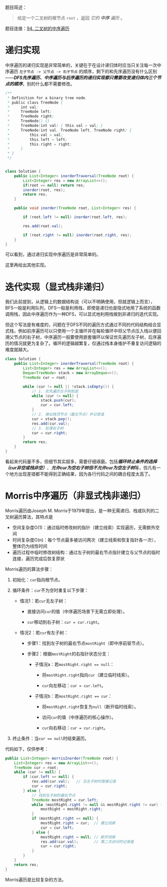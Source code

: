 题目简述：

> 给定一个二叉树的根节点 `root` ，返回 *它的 **中序** 遍历* 。

题目连接：[94. 二叉树的中序遍历](https://leetcode.cn/problems/binary-tree-inorder-traversal/)

# 递归实现

中序遍历的递归实现是非常简单的，关键在于在设计递归体时应当只关注每一次中序遍历 `左子节点 -> 父节点 -> 右子节点` 的顺序，剩下的和先序遍历没有什么区别——***DFS先序遍历、中序遍历与后序遍历的递归实现都只需要改变递归体内三个节点的顺序***，别的什么都不需要修改。

```java
/**
 * Definition for a binary tree node.
 * public class TreeNode {
 *     int val;
 *     TreeNode left;
 *     TreeNode right;
 *     TreeNode() {}
 *     TreeNode(int val) { this.val = val; }
 *     TreeNode(int val, TreeNode left, TreeNode right) {
 *         this.val = val;
 *         this.left = left;
 *         this.right = right;
 *     }
 * }
 */


class Solution {
    public List<Integer> inorderTraversal(TreeNode root) {
        List<Integer> res = new ArrayList<>();
        if(root == null) return res;
        inorder(root, res);
        return res;
    }

    public void inorder(TreeNode root, List<Integer> res) {

        if (root.left != null) inorder(root.left, res);

        res.add(root.val);

        if (root.right != null) inorder(root.right, res);
    }
}
```

可以看到，通过递归实现中序遍历是非常简单的。

这里再给出其他实现。

# 迭代实现（显式栈非递归）

我们此前提到，从逻辑上的数据结构说（可以不明确使用，但就逻辑上而言），BFS一般是利用队列，DFS一般是利用栈，即使是递归也是隐式地用了系统的函数调用栈，因此中序遍历作为一种DFS，可以显式地利用栈做到非递归的迭代实现。

但这个写法是有难度的，问题在于DFS不同的遍历方式通过不同的代码结构结合显式栈，例如前序遍历可以只使用一个主循环并在每轮循环中将父节点压入栈以便回溯父节点的右子树，中序遍历一般要使用嵌套循环以保证优先遍历左子树，后序遍历的情况就更为复杂了。循环的逻辑越繁复，仅通过栈本身维护不重复访问逻辑的难度就越大。

```java
class Solution {
    public List<Integer> inorderTraversal(TreeNode root) {
        List<Integer> res = new ArrayList<>();
        Deque<TreeNode> stack = new ArrayDeque<>();
        TreeNode cur = root;

        while (cur != null || !stack.isEmpty()) {
            // 1. 优先遍历左子树到底
            while (cur != null) {
                stack.push(cur);
                cur = cur.left;
            }
            // 2. 弹出栈顶节点（最左节点）并记录值
            cur = stack.pop();
            res.add(cur.val);
            // 3. 处理右子树
            cur = cur.right;
        }
        return res;
    }
}
```

看起来代码量不多，但细节其实超多，需要仔细琢磨。包括***循环终止条件的选择（cur非空或栈非空）***、***允许cur为空右子树但不允许cur为空左子树***等，但凡有一个地方出现差错都不能得到正确结果，因为各行代码之间的耦合程度太高了。

# Morris中序遍历（非显式栈非递归）

Morris遍历由Joseph M. Morris于1979年提出，是一种无需递归、栈或队列的二叉树遍历算法，其特点是

- 空间复杂度O(1)：通过临时修改树的指针（建立线索）实现遍历，无需额外空间
- 时间复杂度O(n)：每个节点最多被访问两次（建立线索和恢复指针各一次），整体仍为线性时间
- 遍历过程中临时修改树结构：通过左子树的最右节点指针建立与父节点的临时连接，遍历完成后恢复原状

Morris遍历的算法步骤：

1. 初始化：`cur`指向根节点。
2. 循环条件：`cur`不为空时重复以下步骤：

   - 情况1：若`cur`无左子树：

     - 直接访问`cur`的值（中序遍历场景下无需立即处理）。

     - `cur`移动到右子树：`cur = cur.right`。

   - 情况2：若`cur`有左子树：

     - 步骤1：找到左子树的最右节点`mostRight`（即中序前驱节点）。

     - 步骤2：根据`mostRight`的右指针状态分支：

       - 子情况a：若`mostRight.right == null`：

         - 将`mostRight.right`指向`cur`（建立临时线索）。

         - `cur`向左移动：`cur = cur.left`。

       - 子情况b：若`mostRight.right == cur`：

         - 将`mostRight.right`恢复为`null`（断开临时线索）。

         - 访问`cur`的值（中序遍历的核心操作）。

         - `cur`向右移动：`cur = cur.right`。
   
3. 终止条件：当`cur == null`时结束遍历。

代码如下，仅供参考：

```java
public List<Integer> morrisInorder(TreeNode root) {
    List<Integer> res = new ArrayList<>();
    TreeNode cur = root;
    while (cur != null) {
        if (cur.left == null) {
            res.add(cur.val);   // 无左子树时直接记录
            cur = cur.right;
        } else {
            // 找到左子树的最右节点
            TreeNode mostRight = cur.left;
            while (mostRight.right != null && mostRight.right != cur) {
                mostRight = mostRight.right;
            }
            if (mostRight.right == null) {
                mostRight.right = cur;  // 建立线索
                cur = cur.left;
            } else {
                mostRight.right = null; // 断开线索
                res.add(cur.val);       // 第二次访问时记录值
                cur = cur.right;
            }
        }
    }
    return res;
}
```

Morris遍历是比较复杂的方法。
